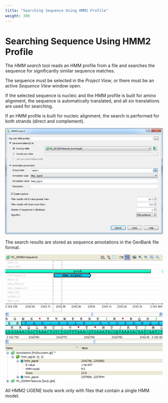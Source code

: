 ```yaml
---
title: "Searching Sequence Using HMM2 Profile"
weight: 300
---
```



# Searching Sequence Using HMM2 Profile

The _HMM search_ tool reads an HMM profile from a file and searches the sequence for significantly similar sequence matches.

The sequence must be selected in the _Project View_, or there must be an active _Sequence View_ window open.

If the selected sequence is nucleic and the HMM profile is built for amino alignment, the sequence is automatically translated, and all six translations are used for searching.

If an HMM profile is built for nucleic alignment, the search is performed for both strands (direct and complement).


![](/images/65930814/65930815.png)

The search results are stored as sequence annotations in the GenBank file format.


![](/images/65930814/65930816.png)

All HMM2 UGENE tools work only with files that contain a single HMM model.